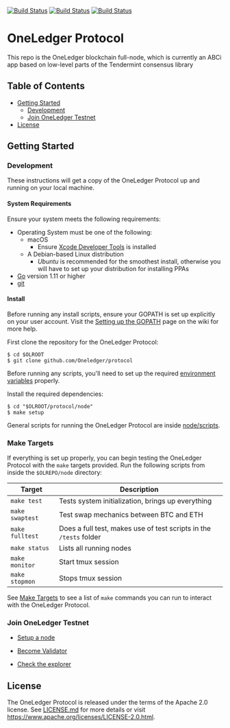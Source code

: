 [![Build Status](https://travis-ci.org/Oneledger/protocol.svg?branch=master)](https://travis-ci.org/Oneledger/protocol)
[![Build Status](https://travis-ci.org/Oneledger/protocol.svg?branch=release)](https://travis-ci.org/Oneledger/protocol)
[![Build Status](https://travis-ci.org/Oneledger/protocol.svg?branch=develop)](https://travis-ci.org/Oneledger/protocol)
# OneLedger Protocol 

This repo is the OneLedger blockchain full-node, which is currently an ABCi app based on low-level parts of the Tendermint consensus library

## Table of Contents

* [Getting Started](#getting-started)
    * [Development](#Development)
    * [Join OneLedger Testnet](#join-oneledger-testnet)
* [License](#license)

## Getting Started

### Development

   These instructions will get a copy of the OneLedger Protocol up and running on your local machine.

#### System Requirements

Ensure your system meets the following requirements:

* Operating System must be one of the following:
  * macOS
    * Ensure [Xcode Developer Tools](https://developer.apple.com/xcode/) is installed
  * A Debian-based Linux distribution
    * *Ubuntu* is recommended for the smoothest install, otherwise you will have to set up your distribution for installing PPAs
* [Go](https://golang.org/) version 1.11 or higher
* [git](https://git-scm.com/)

#### Install

Before running any install scripts, ensure your GOPATH is set up explicitly on your user account. Visit the [Setting up the GOPATH](https://github.com/Oneledger/protocol/wiki/Environment-Variables#setting-up-the-gopath) page on the wiki for more help.

First clone the repository for the OneLedger Protocol:

```
$ cd $OLROOT
$ git clone github.com/Oneledger/protocol
```

Before running any scripts, you'll need to set up the required [environment variables](https://github.com/Oneledger/protocol/wiki/Environment-Variables) properly.

Install the required dependencies:

```
$ cd "$OLROOT/protocol/node"
$ make setup
```

General scripts for running the OneLedger Protocol are inside [node/scripts](node/scripts).

### Make Targets

If everything is set up properly, you can begin testing the OneLedger Protocol with the `make` targets provided. Run the following scripts from inside the `$OLREPO/node` directory:

| Target | Description |
| --- | --- |
| `make test` | Tests system initialization, brings up everything |
| `make swaptest` | Test swap mechanics between BTC and ETH |
| `make fulltest` | Does a full test, makes use of test scripts in the `/tests` folder |
| `make status` | Lists all running nodes |
| `make monitor` | Start tmux session |
| `make stopmon` | Stops tmux session |

See [Make Targets](#make-targets) to see a list of `make` commands you can run to interact with the OneLedger Protocol.

### Join OneLedger Testnet 

* [Setup a node](https://github.com/Oneledger/protocol/wiki/Chronos-Set-Up-Instructions-v0.8.1)

* [Become Validator](https://github.com/Oneledger/protocol/wiki/Chronos-Validator-Instructions-v0.8.1)

* [Check the explorer](https://oneledger.network)


## License

The OneLedger Protocol is released under the terms of the Apache 2.0 license. See [LICENSE.md](LICENSE.md) for more details or visit https://www.apache.org/licenses/LICENSE-2.0.html.
